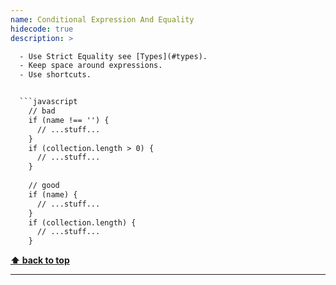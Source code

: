 ```yaml
---
name: Conditional Expression And Equality
hidecode: true
description: >

  - Use Strict Equality see [Types](#types).
  - Keep space around expressions.
  - Use shortcuts.


  ```javascript
    // bad
    if (name !== '') {
      // ...stuff...
    }
    if (collection.length > 0) {
      // ...stuff...
    }
    
    // good
    if (name) {
      // ...stuff...
    }
    if (collection.length) {
      // ...stuff...
    }
  ```

  **[⬆ back to top](#table-of-contents)**

---
```

